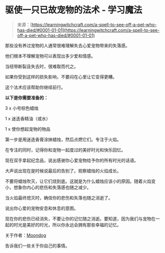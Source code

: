 <!--yml

分类：未分类

日期：2024-06-12 18:16:01

-->

# 驱使一只已故宠物的法术 - 学习魔法

> 来源：[https://learningwitchcraft.com/a-spell-to-see-off-a-pet-who-has-died/#0001-01-01](https://learningwitchcraft.com/a-spell-to-see-off-a-pet-who-has-died/#0001-01-01)

那些没有养过宠物的人通常很难理解失去心爱宠物带来的失落感。

他们根本不理解宠物可以表现出多少爱和情感。

当纽带断裂且失去时，很难取而代之。

如果你受到这样的损失影响，不要闷在心里让它变得更糟。

这个法术应该帮助你继续前行。

**以下是你需要准备的：**

3 x 小号棕色蜡烛

1 x 迷迭香精油（或水）

1 x 使你想起宠物的物品

第一步是用迷迭香膏涂抹蜡烛，然后点燃它们。专注于火焰。

在专注的同时，记得你和宠物一起度过的美好时光和快乐回忆。

现在双手拿起纪念品，说出感谢你心爱宠物给予你的所有时光的话语。

大声说出现在是时候说最后的告别了。观察蜡烛的火焰成长。

不要将蜡烛吹灭，让它们烧到底。这就是为什么蜡烛应该小的原因。随着火焰变小，想象你内心的悲伤和失落感也随之减少。

当火焰最终熄灭时，确信你的悲伤和失落也随之消逝了。

说出你心爱的宠物安息和休息的意图。

现在你的悲伤已经消失，不要让你的记忆随之消逝。要知道，因为我们与宠物在一起的时光是美好的时光，所以你永远会拥有那些幸福的记忆。

关于作者：[Moondog](https://learningwitchcraft.com/profile/?tthayer/)

告诉我们一些关于你自己的事情。
